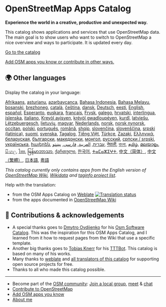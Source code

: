 # OpenStreetMap Apps Catalog

**Experience the world in a creative, productive and unexpected way.**

This catalog shows applications and services that use OpenStreetMap data. The main goal is to show users who want to switch to OpenStreetMap a nice overview and ways to participate. It is updated every day. 

[Go to the catalog](https://osm-apps.zottelig.ch)

[Add OSM apps you know or contribute in other ways.](https://wiki.openstreetmap.org/wiki/OSM_Apps_Catalog#How_to_document_a_new_software)

## 🌍 Other languages

Display the catalog in your language:

[Afrikaans](https://osm-apps.zottelig.ch/?lang=af),
[asturianu](https://osm-apps.zottelig.ch/?lang=ast),
[azərbaycanca](https://osm-apps.zottelig.ch/?lang=az),
[Bahasa Indonesia](https://osm-apps.zottelig.ch/?lang=id),
[Bahasa Melayu](https://osm-apps.zottelig.ch/?lang=ms),
[bosanski](https://osm-apps.zottelig.ch/?lang=bs),
[brezhoneg](https://osm-apps.zottelig.ch/?lang=br),
[català](https://osm-apps.zottelig.ch/?lang=ca),
[čeština](https://osm-apps.zottelig.ch/?lang=cs),
[dansk](https://osm-apps.zottelig.ch/?lang=da),
[Deutsch](https://osm-apps.zottelig.ch/?lang=de),
[eesti](https://osm-apps.zottelig.ch/?lang=et),
[English](https://osm-apps.zottelig.ch/?lang=en),
[español](https://osm-apps.zottelig.ch/?lang=es),
[Esperanto](https://osm-apps.zottelig.ch/?lang=eo),
[euskara](https://osm-apps.zottelig.ch/?lang=eu),
[français](https://osm-apps.zottelig.ch/?lang=fr),
[Frysk](https://osm-apps.zottelig.ch/?lang=fy),
[galego](https://osm-apps.zottelig.ch/?lang=gl),
[hrvatski](https://osm-apps.zottelig.ch/?lang=hr),
[interlingua](https://osm-apps.zottelig.ch/?lang=ia),
[íslenska](https://osm-apps.zottelig.ch/?lang=is),
[italiano](https://osm-apps.zottelig.ch/?lang=it),
[Kreyòl ayisyen](https://osm-apps.zottelig.ch/?lang=ht),
[kréyòl gwadloupéyen](https://osm-apps.zottelig.ch/?lang=gcf),
[kurdî](https://osm-apps.zottelig.ch/?lang=ku),
[latviešu](https://osm-apps.zottelig.ch/?lang=lv),
[Lëtzebuergesch](https://osm-apps.zottelig.ch/?lang=lb),
[lietuvių](https://osm-apps.zottelig.ch/?lang=lt),
[magyar](https://osm-apps.zottelig.ch/?lang=hu),
[Nederlands](https://osm-apps.zottelig.ch/?lang=nl),
[norsk](https://osm-apps.zottelig.ch/?lang=no),
[norsk nynorsk](https://osm-apps.zottelig.ch/?lang=nn),
[occitan](https://osm-apps.zottelig.ch/?lang=oc),
[polski](https://osm-apps.zottelig.ch/?lang=pl),
[português](https://osm-apps.zottelig.ch/?lang=pt),
[română](https://osm-apps.zottelig.ch/?lang=ro),
[shqip](https://osm-apps.zottelig.ch/?lang=sq),
[slovenčina](https://osm-apps.zottelig.ch/?lang=sk),
[slovenščina](https://osm-apps.zottelig.ch/?lang=sl),
[srpski (latinica)](https://osm-apps.zottelig.ch/?lang=sr-latn),
[suomi](https://osm-apps.zottelig.ch/?lang=fi),
[svenska](https://osm-apps.zottelig.ch/?lang=sv),
[Tagalog](https://osm-apps.zottelig.ch/?lang=tl),
[Tiếng Việt](https://osm-apps.zottelig.ch/?lang=vi),
[Türkçe](https://osm-apps.zottelig.ch/?lang=tr),
[Zazaki](https://osm-apps.zottelig.ch/?lang=diq),
[Ελληνικά](https://osm-apps.zottelig.ch/?lang=el),
[беларуская](https://osm-apps.zottelig.ch/?lang=be),
[български](https://osm-apps.zottelig.ch/?lang=bg),
[македонски](https://osm-apps.zottelig.ch/?lang=mk),
[монгол](https://osm-apps.zottelig.ch/?lang=mn),
[русский](https://osm-apps.zottelig.ch/?lang=ru),
[српски / srpski](https://osm-apps.zottelig.ch/?lang=sr),
[українська](https://osm-apps.zottelig.ch/?lang=uk),
[հայերեն](https://osm-apps.zottelig.ch/?lang=hy),
[עברית](https://osm-apps.zottelig.ch/?lang=he),
[العربية](https://osm-apps.zottelig.ch/?lang=ar),
[فارسی](https://osm-apps.zottelig.ch/?lang=fa),
[پښتو](https://osm-apps.zottelig.ch/?lang=ps),
[नेपाली](https://osm-apps.zottelig.ch/?lang=ne),
[বাংলা](https://osm-apps.zottelig.ch/?lang=bn),
[தமிழ்](https://osm-apps.zottelig.ch/?lang=ta),
[മലയാളം](https://osm-apps.zottelig.ch/?lang=ml),
[සිංහල](https://osm-apps.zottelig.ch/?lang=si),
[ไทย](https://osm-apps.zottelig.ch/?lang=th),
[မြန်မာဘာသာ](https://osm-apps.zottelig.ch/?lang=my),
[ქართული](https://osm-apps.zottelig.ch/?lang=ka),
[한국어](https://osm-apps.zottelig.ch/?lang=ko),
[ⵜⴰⵎⴰⵣⵉⵖⵜ](https://osm-apps.zottelig.ch/?lang=tzm),
[中文（简体）](https://osm-apps.zottelig.ch/?lang=zh-hans),
[中文（繁體）](https://osm-apps.zottelig.ch/?lang=zh-hant),
[日本語](https://osm-apps.zottelig.ch/?lang=ja),
[粵語](https://osm-apps.zottelig.ch/?lang=yue)

*This catalog currently only contains apps from the English version of [OpenStreetMap Wiki](https://wiki.openstreetmap.org/), [Wikidata](https://www.wikidata.org/) and [taginfo project list](https://taginfo.openstreetmap.org/projects).*

Help with the translation:

- from the OSM Apps Catalog on [Weblate](https://hosted.weblate.org/projects/osm-apps-catalog/osm-apps-catalog) <a href="https://hosted.weblate.org/engage/osm-apps-catalog/">
  <img src="https://hosted.weblate.org/widgets/osm-apps-catalog/-/svg-badge.svg" alt="Translation status" /></a>
- from the apps documented in [OpenStreetMap Wiki](https://wiki.openstreetmap.org/wiki/Wiki_Translation)

## 🙏 Contributions & acknowledgements

- A special thanks goes to [Dmytro Ovdiienko](https://sourceforge.net/u/ujos/profile/) for his [Osm Software Catalog](https://wiki.openstreetmap.org/wiki/Osm_Software_Catalog). This was the inspiration for this OSM Apps Catalog, and I learned from it how to request pages from the Wiki that use a specific template.
- Another big thanks goes to [Tobias Knerr](https://wiki.openstreetmap.org/wiki/User:Tordanik) for his [TTTBot](https://wiki.openstreetmap.org/wiki/User:TTTBot). This catalog is based on many of his works.
- Many thanks to [weblate](https://weblate.org/) and [all translators of this catalog](https://hosted.weblate.org/user/?q=%20contributes:osm-apps-catalog) for supporting open source projects for free.
- Thanks to all who made this catalog possible.

---

- Become part of the [OSM community](https://resultmaps.neis-one.org/oooc?layers=B&zoom=5&lat=47.6215&lon=7.5816&contributors=TTTTTT): [Join a local group](https://usergroups.openstreetmap.de/), [meet](https://osmcal.org/) & [chat](https://community.osm.be/)
- [Contribute to OpenStreetMap](https://wiki.openstreetmap.org/wiki/How_to_contribute)
- [Add OSM apps you know](https://wiki.openstreetmap.org/wiki/OSM_Apps_Catalog)
- [About me](https://wiki.openstreetmap.org/wiki/User:ToastHawaii)
